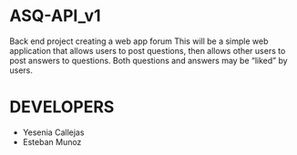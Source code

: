 # ASQ-API_v1
Back end project creating a web app forum
This will be a simple web application that allows users to post questions, then allows other users to post answers to questions. Both questions and answers may be “liked” by users.

# DEVELOPERS
- Yesenia Callejas
- Esteban Munoz
